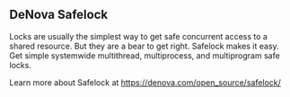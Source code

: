 
DeNova Safelock
---------------

Locks are usually the simplest way to get safe concurrent access to a shared resource.
But they are a bear to get right.
Safelock makes it easy.
Get simple systemwide multithread, multiprocess, and multiprogram safe locks.


Learn more about Safelock at https://denova.com/open_source/safelock/
